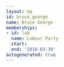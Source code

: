 ```yaml
---
layout: mp
id: bruce_george
name: Bruce George
memberships:
- id: lab
  name: Labour Party
  start: 
  end: '2010-03-30'
autogenerated: true
---
```

